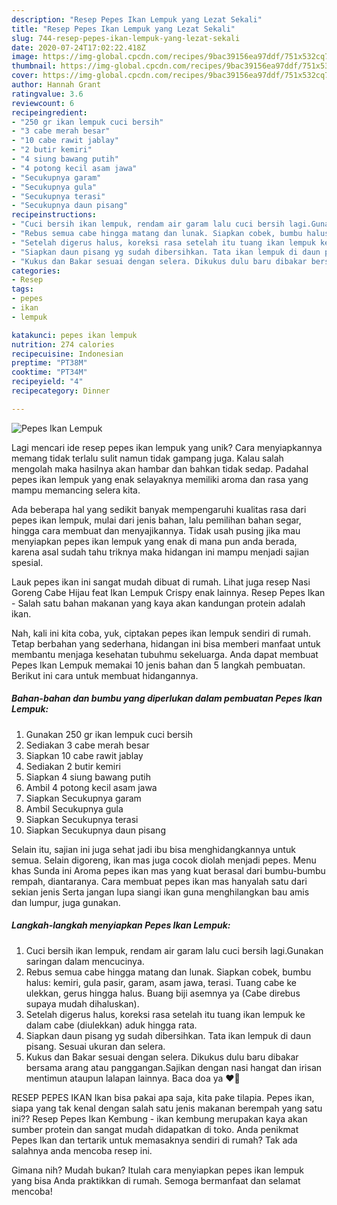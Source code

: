 ```yaml
---
description: "Resep Pepes Ikan Lempuk yang Lezat Sekali"
title: "Resep Pepes Ikan Lempuk yang Lezat Sekali"
slug: 744-resep-pepes-ikan-lempuk-yang-lezat-sekali
date: 2020-07-24T17:02:22.418Z
image: https://img-global.cpcdn.com/recipes/9bac39156ea97ddf/751x532cq70/pepes-ikan-lempuk-foto-resep-utama.jpg
thumbnail: https://img-global.cpcdn.com/recipes/9bac39156ea97ddf/751x532cq70/pepes-ikan-lempuk-foto-resep-utama.jpg
cover: https://img-global.cpcdn.com/recipes/9bac39156ea97ddf/751x532cq70/pepes-ikan-lempuk-foto-resep-utama.jpg
author: Hannah Grant
ratingvalue: 3.6
reviewcount: 6
recipeingredient:
- "250 gr ikan lempuk cuci bersih"
- "3 cabe merah besar"
- "10 cabe rawit jablay"
- "2 butir kemiri"
- "4 siung bawang putih"
- "4 potong kecil asam jawa"
- "Secukupnya garam"
- "Secukupnya gula"
- "Secukupnya terasi"
- "Secukupnya daun pisang"
recipeinstructions:
- "Cuci bersih ikan lempuk, rendam air garam lalu cuci bersih lagi.Gunakan saringan dalam mencucinya."
- "Rebus semua cabe hingga matang dan lunak. Siapkan cobek, bumbu halus: kemiri, gula pasir, garam, asam jawa, terasi. Tuang cabe ke ulekkan, gerus hingga halus. Buang biji asemnya ya (Cabe direbus supaya mudah dihaluskan)."
- "Setelah digerus halus, koreksi rasa setelah itu tuang ikan lempuk ke dalam cabe (diulekkan) aduk hingga rata."
- "Siapkan daun pisang yg sudah dibersihkan. Tata ikan lempuk di daun pisang. Sesuai ukuran dan selera."
- "Kukus dan Bakar sesuai dengan selera. Dikukus dulu baru dibakar bersama arang atau panggangan.Sajikan dengan nasi hangat dan irisan mentimun ataupun lalapan lainnya. Baca doa ya ❤️💋"
categories:
- Resep
tags:
- pepes
- ikan
- lempuk

katakunci: pepes ikan lempuk 
nutrition: 274 calories
recipecuisine: Indonesian
preptime: "PT38M"
cooktime: "PT34M"
recipeyield: "4"
recipecategory: Dinner

---
```



![Pepes Ikan Lempuk](https://img-global.cpcdn.com/recipes/9bac39156ea97ddf/751x532cq70/pepes-ikan-lempuk-foto-resep-utama.jpg)

Lagi mencari ide resep pepes ikan lempuk yang unik? Cara menyiapkannya memang tidak terlalu sulit namun tidak gampang juga. Kalau salah mengolah maka hasilnya akan hambar dan bahkan tidak sedap. Padahal pepes ikan lempuk yang enak selayaknya memiliki aroma dan rasa yang mampu memancing selera kita.

Ada beberapa hal yang sedikit banyak mempengaruhi kualitas rasa dari pepes ikan lempuk, mulai dari jenis bahan, lalu pemilihan bahan segar, hingga cara membuat dan menyajikannya. Tidak usah pusing jika mau menyiapkan pepes ikan lempuk yang enak di mana pun anda berada, karena asal sudah tahu triknya maka hidangan ini mampu menjadi sajian spesial.

Lauk pepes ikan ini sangat mudah dibuat di rumah. Lihat juga resep Nasi Goreng Cabe Hijau feat Ikan Lempuk Crispy enak lainnya. Resep Pepes Ikan - Salah satu bahan makanan yang kaya akan kandungan protein adalah ikan.


Nah, kali ini kita coba, yuk, ciptakan pepes ikan lempuk sendiri di rumah. Tetap berbahan yang sederhana, hidangan ini bisa memberi manfaat untuk membantu menjaga kesehatan tubuhmu sekeluarga. Anda dapat membuat Pepes Ikan Lempuk memakai 10 jenis bahan dan 5 langkah pembuatan. Berikut ini cara untuk membuat hidangannya.

<!--inarticleads1-->

##### Bahan-bahan dan bumbu yang diperlukan dalam pembuatan Pepes Ikan Lempuk:

1. Gunakan 250 gr ikan lempuk cuci bersih
1. Sediakan 3 cabe merah besar
1. Siapkan 10 cabe rawit jablay
1. Sediakan 2 butir kemiri
1. Siapkan 4 siung bawang putih
1. Ambil 4 potong kecil asam jawa
1. Siapkan Secukupnya garam
1. Ambil Secukupnya gula
1. Siapkan Secukupnya terasi
1. Siapkan Secukupnya daun pisang


Selain itu, sajian ini juga sehat jadi ibu bisa menghidangkannya untuk semua. Selain digoreng, ikan mas juga cocok diolah menjadi pepes. Menu khas Sunda ini Aroma pepes ikan mas yang kuat berasal dari bumbu-bumbu rempah, diantaranya. Cara membuat pepes ikan mas hanyalah satu dari sekian jenis Serta jangan lupa siangi ikan guna menghilangkan bau amis dan lumpur, juga gunakan. 

<!--inarticleads2-->

##### Langkah-langkah menyiapkan Pepes Ikan Lempuk:

1. Cuci bersih ikan lempuk, rendam air garam lalu cuci bersih lagi.Gunakan saringan dalam mencucinya.
1. Rebus semua cabe hingga matang dan lunak. Siapkan cobek, bumbu halus: kemiri, gula pasir, garam, asam jawa, terasi. Tuang cabe ke ulekkan, gerus hingga halus. Buang biji asemnya ya (Cabe direbus supaya mudah dihaluskan).
1. Setelah digerus halus, koreksi rasa setelah itu tuang ikan lempuk ke dalam cabe (diulekkan) aduk hingga rata.
1. Siapkan daun pisang yg sudah dibersihkan. Tata ikan lempuk di daun pisang. Sesuai ukuran dan selera.
1. Kukus dan Bakar sesuai dengan selera. Dikukus dulu baru dibakar bersama arang atau panggangan.Sajikan dengan nasi hangat dan irisan mentimun ataupun lalapan lainnya. Baca doa ya ❤️💋


RESEP PEPES IKAN Ikan bisa pakai apa saja, kita pake tilapia. Pepes ikan, siapa yang tak kenal dengan salah satu jenis makanan berempah yang satu ini?? Resep Pepes Ikan Kembung - ikan kembung merupakan kaya akan sumber protein dan sangat mudah didapatkan di toko. Anda penikmat Pepes Ikan dan tertarik untuk memasaknya sendiri di rumah? Tak ada salahnya anda mencoba resep ini. 

Gimana nih? Mudah bukan? Itulah cara menyiapkan pepes ikan lempuk yang bisa Anda praktikkan di rumah. Semoga bermanfaat dan selamat mencoba!
